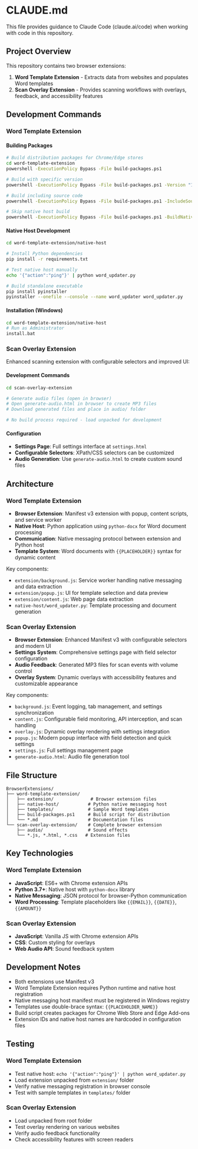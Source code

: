 # CLAUDE.md

This file provides guidance to Claude Code (claude.ai/code) when working with code in this repository.

## Project Overview

This repository contains two browser extensions:

1. **Word Template Extension** - Extracts data from websites and populates Word templates
2. **Scan Overlay Extension** - Provides scanning workflows with overlays, feedback, and accessibility features

## Development Commands

### Word Template Extension

#### Building Packages
```bash
# Build distribution packages for Chrome/Edge stores
cd word-template-extension
powershell -ExecutionPolicy Bypass -File build-packages.ps1

# Build with specific version
powershell -ExecutionPolicy Bypass -File build-packages.ps1 -Version "1.0.1"

# Build including source code
powershell -ExecutionPolicy Bypass -File build-packages.ps1 -IncludeSource

# Skip native host build
powershell -ExecutionPolicy Bypass -File build-packages.ps1 -BuildNativeHost:$false
```

#### Native Host Development
```bash
cd word-template-extension/native-host

# Install Python dependencies
pip install -r requirements.txt

# Test native host manually
echo '{"action":"ping"}' | python word_updater.py

# Build standalone executable
pip install pyinstaller
pyinstaller --onefile --console --name word_updater word_updater.py
```

#### Installation (Windows)
```bash
cd word-template-extension/native-host
# Run as Administrator
install.bat
```

### Scan Overlay Extension

Enhanced scanning extension with configurable selectors and improved UI:

#### Development Commands
```bash
cd scan-overlay-extension

# Generate audio files (open in browser)
# Open generate-audio.html in browser to create MP3 files
# Download generated files and place in audio/ folder

# No build process required - load unpacked for development
```

#### Configuration
- **Settings Page**: Full settings interface at `settings.html`
- **Configurable Selectors**: XPath/CSS selectors can be customized
- **Audio Generation**: Use `generate-audio.html` to create custom sound files

## Architecture

### Word Template Extension
- **Browser Extension**: Manifest v3 extension with popup, content scripts, and service worker
- **Native Host**: Python application using `python-docx` for Word document processing
- **Communication**: Native messaging protocol between extension and Python host
- **Template System**: Word documents with `{{PLACEHOLDER}}` syntax for dynamic content

Key components:
- `extension/background.js`: Service worker handling native messaging and data extraction
- `extension/popup.js`: UI for template selection and data preview
- `extension/content.js`: Web page data extraction
- `native-host/word_updater.py`: Template processing and document generation

### Scan Overlay Extension
- **Browser Extension**: Enhanced Manifest v3 with configurable selectors and modern UI
- **Settings System**: Comprehensive settings page with field selector configuration
- **Audio Feedback**: Generated MP3 files for scan events with volume control
- **Overlay System**: Dynamic overlays with accessibility features and customizable appearance

Key components:
- `background.js`: Event logging, tab management, and settings synchronization
- `content.js`: Configurable field monitoring, API interception, and scan handling
- `overlay.js`: Dynamic overlay rendering with settings integration
- `popup.js`: Modern popup interface with field detection and quick settings
- `settings.js`: Full settings management page
- `generate-audio.html`: Audio file generation tool

## File Structure

```
BrowserExtensions/
├── word-template-extension/
│   ├── extension/              # Browser extension files
│   ├── native-host/           # Python native messaging host
│   ├── templates/             # Sample Word templates
│   ├── build-packages.ps1     # Build script for distribution
│   └── *.md                   # Documentation files
└── scan-overlay-extension/    # Complete browser extension
    ├── audio/                 # Sound effects
    └── *.js, *.html, *.css   # Extension files
```

## Key Technologies

### Word Template Extension
- **JavaScript**: ES6+ with Chrome extension APIs
- **Python 3.7+**: Native host with `python-docx` library
- **Native Messaging**: JSON protocol for browser-Python communication
- **Word Processing**: Template placeholders like `{{EMAIL}}`, `{{DATE}}`, `{{AMOUNT}}`

### Scan Overlay Extension  
- **JavaScript**: Vanilla JS with Chrome extension APIs
- **CSS**: Custom styling for overlays
- **Web Audio API**: Sound feedback system

## Development Notes

- Both extensions use Manifest v3
- Word Template Extension requires Python runtime and native host registration
- Native messaging host manifest must be registered in Windows registry
- Templates use double-brace syntax: `{{PLACEHOLDER_NAME}}`
- Build script creates packages for Chrome Web Store and Edge Add-ons
- Extension IDs and native host names are hardcoded in configuration files

## Testing

### Word Template Extension
- Test native host: `echo '{"action":"ping"}' | python word_updater.py`
- Load extension unpacked from `extension/` folder
- Verify native messaging registration in browser console
- Test with sample templates in `templates/` folder

### Scan Overlay Extension
- Load unpacked from root folder
- Test overlay rendering on various websites
- Verify audio feedback functionality
- Check accessibility features with screen readers